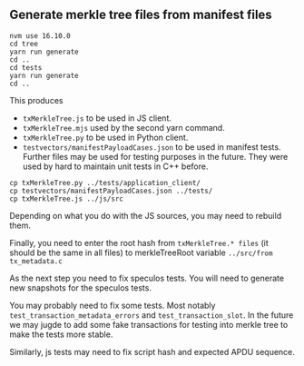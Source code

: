 ## Generate merkle tree files from manifest files
```
nvm use 16.10.0
cd tree
yarn run generate
cd ..
cd tests
yarn run generate
cd ..
```

This produces
- `txMerkleTree.js` to be used in JS client. 
- `txMerkleTree.mjs` used by the second yarn command. 
- `txMerkleTree.py` to be used in Python client.
- `testvectors/manifestPayloadCases.json`  to be used in manifest tests. Further files may be used for testing purposes in the future. They were used by hard to maintain unit tests in C++ before.

```
cp txMerkleTree.py ../tests/application_client/
cp testvectors/manifestPayloadCases.json ../tests/
cp txMerkleTree.js ../js/src
```

Depending on what you do with the JS sources, you may need to rebuild them.

Finally, you need to enter the root hash from `txMerkleTree.* files` (it should be the same in all files) to merkleTreeRoot variable `../src/from tx_metadata.c`

As the next step you need to fix speculos tests. 
You will need to generate new snapshots for the speculos tests.

You may probably need to fix some tests. Most notably `test_transaction_metadata_errors` and `test_transaction_slot`.
In the future we may jugde to add some fake transactions for testing into merkle tree to make the tests more stable.

Similarly, js tests may need to fix script hash and expected APDU sequence.


